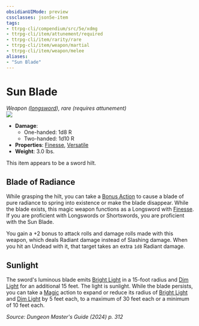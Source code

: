 ```yaml
---
obsidianUIMode: preview
cssclasses: json5e-item
tags:
- ttrpg-cli/compendium/src/5e/xdmg
- ttrpg-cli/item/attunement/required
- ttrpg-cli/item/rarity/rare
- ttrpg-cli/item/weapon/martial
- ttrpg-cli/item/weapon/melee
aliases: 
- "Sun Blade"
---
```

# Sun Blade
*Weapon ([longsword](Mechanics/items/longsword-xphb.md)), rare (requires attunement)*  
![](Mechanics/items/img/sun-blade.webp#right)

- **Damage**:
  - One-handed: 1d8 R
  - Two-handed: 1d10 R
- **Properties**: [Finesse](Mechanics/rules/item-properties.md#Finesse), [Versatile](Mechanics/rules/item-properties.md#Versatile)
- **Weight**: 3.0 lbs.

This item appears to be a sword hilt.

## Blade of Radiance

While grasping the hilt, you can take a [Bonus Action](Mechanics/rules/variant-rules/bonus-action-xphb.md) to cause a blade of pure radiance to spring into existence or make the blade disappear. While the blade exists, this magic weapon functions as a Longsword with [Finesse](Mechanics/rules/item-properties.md#Finesse). If you are proficient with Longswords or Shortswords, you are proficient with the Sun Blade.

You gain a +2 bonus to attack rolls and damage rolls made with this weapon, which deals Radiant damage instead of Slashing damage. When you hit an Undead with it, that target takes an extra `1d8` Radiant damage.

## Sunlight

The sword's luminous blade emits [Bright Light](Mechanics/rules/variant-rules/bright-light-xphb.md) in a 15-foot radius and [Dim Light](Mechanics/rules/variant-rules/dim-light-xphb.md) for an additional 15 feet. The light is sunlight. While the blade persists, you can take a [Magic](Mechanics/rules/actions.md#Magic) action to expand or reduce its radius of [Bright Light](Mechanics/rules/variant-rules/bright-light-xphb.md) and [Dim Light](Mechanics/rules/variant-rules/dim-light-xphb.md) by 5 feet each, to a maximum of 30 feet each or a minimum of 10 feet each.

*Source: Dungeon Master's Guide (2024) p. 312*